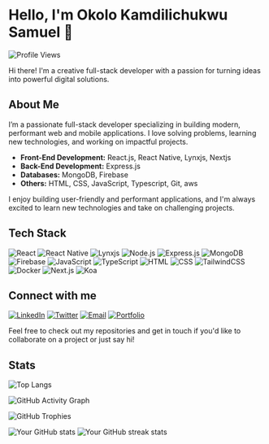 # Hello, I'm Okolo Kamdilichukwu Samuel 👋

![Profile Views](https://komarev.com/ghpvc/?username=boi-network12&label=PROFILE+VIEWS&style=for-the-badge&color=blueviolet)

Hi there! I'm a creative full-stack developer with a passion for turning ideas into powerful digital solutions.


## About Me

I’m a passionate full-stack developer specializing in building modern, performant web and mobile applications. I love solving problems, learning new technologies, and working on impactful projects.

- **Front-End Development:** React.js, React Native, Lynxjs, Nextjs
- **Back-End Development:** Express.js
- **Databases:** MongoDB, Firebase
- **Others:** HTML, CSS, JavaScript, Typescript, Git, aws 

I enjoy building user-friendly and performant applications, and I'm always excited to learn new technologies and take on challenging projects.

## Tech Stack

![React](https://img.shields.io/badge/-React-black?logo=react&style=for-the-badge)
![React Native](https://img.shields.io/badge/-React%20Native-black?logo=react&style=for-the-badge)
![Lynxjs](https://img.shields.io/badge/-Lynx.js-black?style=for-the-badge)
![Node.js](https://img.shields.io/badge/-Node.js-black?logo=node.js&style=for-the-badge)
![Express.js](https://img.shields.io/badge/-Express-black?logo=express&style=for-the-badge)
![MongoDB](https://img.shields.io/badge/-MongoDB-black?logo=mongodb&style=for-the-badge)
![Firebase](https://img.shields.io/badge/-Firebase-black?logo=firebase&style=for-the-badge)
![JavaScript](https://img.shields.io/badge/-JavaScript-black?logo=javascript&style=for-the-badge)
![TypeScript](https://img.shields.io/badge/-TypeScript-black?logo=typescript&style=for-the-badge)
![HTML](https://img.shields.io/badge/-HTML5-black?logo=html5&style=for-the-badge)
![CSS](https://img.shields.io/badge/-CSS3-black?logo=css3&style=for-the-badge)
![TailwindCSS](https://img.shields.io/badge/-TailwindCSS-black?logo=tailwind-css&style=for-the-badge)
![Docker](https://img.shields.io/badge/-Docker-black?logo=docker&style=for-the-badge)
![Next.js](https://img.shields.io/badge/-Next.js-black?logo=next.js&style=for-the-badge)
![Koa](https://img.shields.io/badge/-Koa-black?logo=koa&style=for-the-badge)


## Connect with me

[![LinkedIn](https://img.shields.io/badge/LinkedIn-blue?logo=linkedin&style=for-the-badge)](https://www.linkedin.com/in/kamdilichukwu-okolo-084037284)
[![Twitter](https://img.shields.io/badge/Twitter-black?logo=twitter&style=for-the-badge)]([https://x.com/kamdi_dev](https://x.com/kamdi_mdev))
[![Email](https://img.shields.io/badge/Email-red?logo=gmail&style=for-the-badge)](mailto:kamdilichukwu2020@gmail.com)
[![Portfolio](https://img.shields.io/badge/Portfolio-black?logo=vercel&style=for-the-badge)](https://kamdidev.vercel.app)


Feel free to check out my repositories and get in touch if you'd like to collaborate on a project or just say hi!

## Stats


![Top Langs](https://github-readme-stats.vercel.app/api/top-langs/?username=boi-network12&layout=compact&theme=radical)

![GitHub Activity Graph](https://github-readme-activity-graph.vercel.app/graph?username=boi-network12&theme=radical)

![GitHub Trophies](https://github-profile-trophy.vercel.app/?username=boi-network12&theme=radical)

![Your GitHub stats](https://github-readme-stats.vercel.app/api?username=boi-network12&show_icons=true&theme=radical) ![Your GitHub streak stats](https://github-readme-streak-stats.herokuapp.com/?user=boi-network12&theme=radical)

<!-- Optional: Add a GitHub streak stats -->

